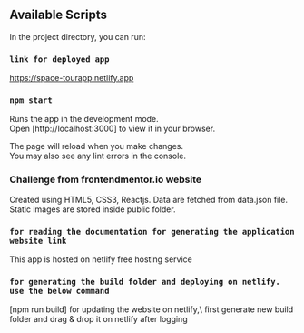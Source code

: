 ## Available Scripts

In the project directory, you can run:

### `link for deployed app`

https://space-tourapp.netlify.app

### `npm start`

Runs the app in the development mode.\
Open [http://localhost:3000] to view it in your browser.

The page will reload when you make changes.\
You may also see any lint errors in the console.


### Challenge from frontendmentor.io website

Created using HTML5, CSS3, Reactjs. Data are fetched from data.json file. Static images are stored inside public folder. 


### `for reading the documentation for generating the application website link`

This app is hosted on netlify free hosting service


### `for generating the build folder and deploying on netlify. use the below command`
[npm run build]
for updating the website on netlify,\ first generate new build folder and drag & drop it on netlify after logging